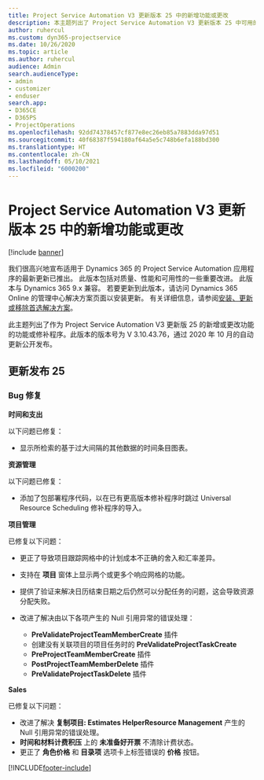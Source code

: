 ```yaml
---
title: Project Service Automation V3 更新版本 25 中的新增功能或更改
description: 本主题列出了 Project Service Automation V3 更新版本 25 中可用的功能和修复。
author: ruhercul
ms.custom: dyn365-projectservice
ms.date: 10/26/2020
ms.topic: article
ms.author: ruhercul
audience: Admin
search.audienceType:
- admin
- customizer
- enduser
search.app:
- D365CE
- D365PS
- ProjectOperations
ms.openlocfilehash: 92dd74378457cf877e8ec26eb85a7883dda97d51
ms.sourcegitcommit: 40f68387f594180af64a5e5c748b6efa188bd300
ms.translationtype: HT
ms.contentlocale: zh-CN
ms.lasthandoff: 05/10/2021
ms.locfileid: "6000200"
---
```

# <a name="whats-new-or-changed-in-project-service-automation-update-release-25-v3"></a>Project Service Automation V3 更新版本 25 中的新增功能或更改

[!include [banner](../includes/psa-now-project-operations.md)]

我们很高兴地宣布适用于 Dynamics 365 的 Project Service Automation 应用程序的最新更新已推出。 此版本包括对质量、性能和可用性的一些重要改进。 此版本与 Dynamics 365 9.x 兼容。 若要更新到此版本，请访问 Dynamics 365 Online 的管理中心解决方案页面以安装更新。 有关详细信息，请参阅[安装、更新或移除首选解决方案](/power-platform/admin/install-remove-preferred-solution)。

此主题列出了作为 Project Service Automation V3 更新版 25 的新增或更改功能的功能或修补程序。此版本的版本号为 V 3.10.43.76，通过 2020 年 10 月的自动更新公开发布。

## <a name="update-release-25"></a>更新发布 25

### <a name="bug-fixes"></a>Bug 修复

**时间和支出**

以下问题已修复：

- 显示所检索的基于过大间隔的其他数据的时间条目图表。

**资源管理**

以下问题已修复：

- 添加了包部署程序代码，以在已有更高版本修补程序时跳过 Universal Resource Scheduling 修补程序的导入。

**项目管理**

已修复以下问题：

- 更正了导致项目跟踪网格中的计划成本不正确的舍入和汇率差异。
- 支持在 **项目** 窗体上显示两个或更多个响应网格的功能。
- 提供了验证来解决日历结束日期之后仍然可以分配任务的问题，这会导致资源分配失败。
- 改进了解决由以下各项产生的 Null 引用异常的错误处理：

    - **PreValidateProjectTeamMemberCreate** 插件
    - 创建没有关联项目的项目任务时的 **PreValidateProjectTaskCreate**
    - **PreProjectTeamMemberCreate** 插件
    - **PostProjectTeamMemberDelete** 插件
    - **PreValidateProjectTaskDelete** 插件

**Sales**

已修复以下问题：

- 改进了解决 **复制项目: Estimates HelperResource Management** 产生的 Null 引用异常的错误处理。
- **时间和材料计费积压** 上的 **未准备好开票** 不清除计费状态。
- 更正了 **角色价格** 和 **目录项** 选项卡上标签错误的 **价格** 按钮。


[!INCLUDE[footer-include](../includes/footer-banner.md)]